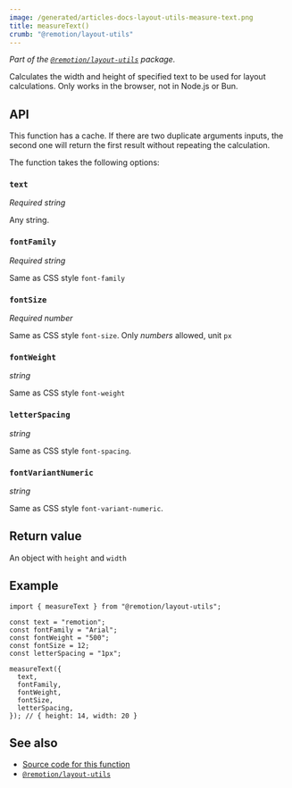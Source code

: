 ```yaml
---
image: /generated/articles-docs-layout-utils-measure-text.png
title: measureText()
crumb: "@remotion/layout-utils"
---
```


_Part of the [`@remotion/layout-utils`](/docs/layout-utils) package._

Calculates the width and height of specified text to be used for layout calculations. Only works in the browser, not in Node.js or Bun.

## API

This function has a cache. If there are two duplicate arguments inputs, the second one will return the first result without repeating the calculation.

The function takes the following options:

### `text`

_Required_ _string_

Any string.

### `fontFamily`

_Required_ _string_

Same as CSS style `font-family`

### `fontSize`

_Required_ _number_

Same as CSS style `font-size`. Only _numbers_ allowed, unit `px`

### `fontWeight`

_string_

Same as CSS style `font-weight`

### `letterSpacing`

_string_

Same as CSS style `font-spacing`.

### `fontVariantNumeric`<AvailableFrom v="4.0.57"/>

_string_

Same as CSS style `font-variant-numeric`.

## Return value

An object with `height` and `width`

## Example

```tsx twoslash
import { measureText } from "@remotion/layout-utils";

const text = "remotion";
const fontFamily = "Arial";
const fontWeight = "500";
const fontSize = 12;
const letterSpacing = "1px";

measureText({
  text,
  fontFamily,
  fontWeight,
  fontSize,
  letterSpacing,
}); // { height: 14, width: 20 }
```

## See also

- [Source code for this function](https://github.com/remotion-dev/remotion/blob/main/packages/layout-utils/src/layouts/measure-text.ts)
- [`@remotion/layout-utils`](/docs/layout-utils)
